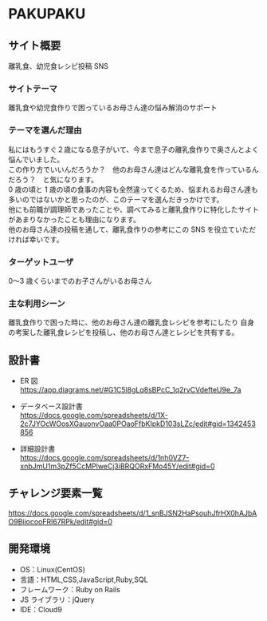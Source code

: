 # PAKUPAKU

## サイト概要

離乳食、幼児食レシピ投稿 SNS

### サイトテーマ

離乳食や幼児食作りで困っているお母さん達の悩み解消のサポート

### テーマを選んだ理由

私にはもうすぐ２歳になる息子がいて、今まで息子の離乳食作りで奥さんとよく悩んでいました。  
この作り方でいいんだろうか？　他のお母さん達はどんな離乳食を作っているんだろう？　と気になります。  
0 歳の頃と 1 歳の頃の食事の内容も全然違ってくるため、悩まれるお母さん達も多いのではないかと思ったのが、このテーマを選んだきっかけです。  
他にも前職が調理師であったことや、調べてみると離乳食作りに特化したサイトがあまりなかったことも理由になります。  
他のお母さん達の投稿を通して、離乳食作りの参考にこの SNS を役立ていただければ幸いです。

### ターゲットユーザ

0〜3 歳くらいまでのお子さんがいるお母さん

### 主な利用シーン

離乳食作りで困った時に、他のお母さん達の離乳食レシピを参考にしたり
自身の考案した離乳食レシピを投稿し、他のお母さん達とレシピを共有する。

## 設計書

* ER 図  
<https://app.diagrams.net/#G1C5l8gLq8sBPcC_1q2rvCVdefteU9e_7a>

* データベース設計書  
<https://docs.google.com/spreadsheets/d/1X-2c7JYOcWOosXGauonvOaa0POaoFfbKIpkD103sLZc/edit#gid=1342453856>

* 詳細設計書  
<https://docs.google.com/spreadsheets/d/1nh0VZ7-xnbJmU1m3pZf5CcMPlweCj3iBRQORxFMo45Y/edit#gid=0>

## チャレンジ要素一覧

<https://docs.google.com/spreadsheets/d/1_snBJSN2HaPsouhJfrHX0hAJbAO9BiiocooFRl67RPk/edit#gid=0>

## 開発環境

- OS：Linux(CentOS)
- 言語：HTML,CSS,JavaScript,Ruby,SQL
- フレームワーク：Ruby on Rails
- JS ライブラリ：jQuery
- IDE：Cloud9